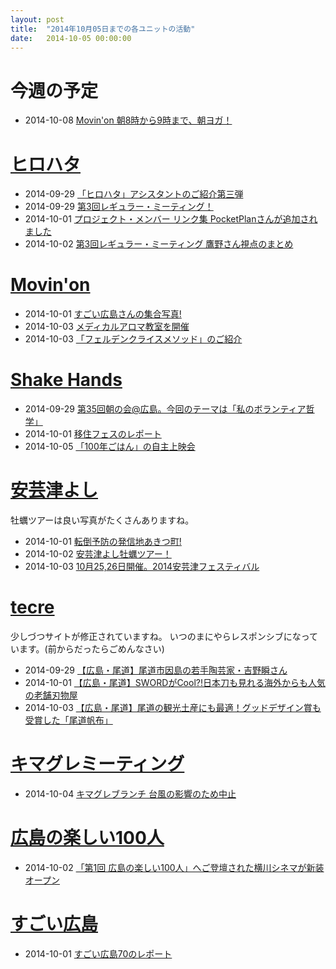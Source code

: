 ```yaml
---
layout: post
title:  "2014年10月05日までの各ユニットの活動"
date:   2014-10-05 00:00:00
---
```


# 今週の予定

* 2014-10-08 [Movin'on 朝8時から9時まで、朝ヨガ！](http://www.facebook.com/movinon.hiroshima/photos/a.723999867620794.1073741829.723399384347509/821386544548792/?type=1)

# [ヒロハタ](http://hiro-hata.com/)

* 2014-09-29 [「ヒロハタ」アシスタントのご紹介第三弾](http://hiro-hata.com/post/98684361745)
* 2014-09-29 [第3回レギュラー・ミーティング！](http://hiro-hata.com/post/98697058980)
* 2014-10-01 [プロジェクト・メンバー リンク集 PocketPlanさんが追加されました](http://hiro-hata.com/post/96550050645)
* 2014-10-02 [第3回レギュラー・ミーティング 鷹野さん視点のまとめ](http://hiro-hata.com/post/98903334365)


# [Movin'on](http://coworking-hiroshima.com/)


* 2014-10-01 [すごい広島さんの集合写真!](http://www.facebook.com/movinon.hiroshima/posts/822650097755770)
* 2014-10-03 [メディカルアロマ教室を開催](http://www.facebook.com/movinon.hiroshima/photos/a.723999867620794.1073741829.723399384347509/821993387821441/?type=1)
* 2014-10-03 [「フェルデンクライスメソッド」のご紹介](http://www.facebook.com/movinon.hiroshima/posts/823583247662455)


# [Shake Hands](http://www.shakehands.jp/)

* 2014-09-29 [第35回朝の会@広島。今回のテーマは「私のボランティア哲学」](http://www.facebook.com/CoworkingShakeHands/photos/a.624867490897982.1073741830.592127770838621/805774459473950/?type=1)
* 2014-10-01 [移住フェスのレポート](http://www.facebook.com/CoworkingShakeHands/posts/806485602736169)
* 2014-10-05 [「100年ごはん」の自主上映会](http://www.facebook.com/CoworkingShakeHands/posts/805771839474212)


# [安芸津よし](http://akitsu.co/)

牡蠣ツアーは良い写真がたくさんありますね。

* 2014-10-01 [転倒予防の発信地あきつ町!](http://akitsu.co/pearlstar-1300.html?utm_source=rss&utm_medium=rss&utm_campaign=pearlstar)
* 2014-10-02 [安芸津よし牡蠣ツアー！](http://akitsu.co/tour-1370.html?utm_source=rss&utm_medium=rss&utm_campaign=tour)
* 2014-10-03 [10月25,26日開催。2014安芸津フェスティバル](http://akitsu.co/fes-1401.html?utm_source=rss&utm_medium=rss&utm_campaign=fes)


# [tecre](http://tecre.jp/)

少しづつサイトが修正されていますね。
いつのまにやらレスポンシブになっています。(前からだったらごめんなさい)

* 2014-09-29 [【広島・尾道】尾道市因島の若手陶芸家・吉野瞬さん](http://tecre.jp/onomichi-innoshima-tougei/)
* 2014-10-01 [【広島・尾道】SWORDがCool?!日本刀も見れる海外からも人気の老舗刃物屋](http://tecre.jp/onomichi-sword-nohontou/)
* 2014-10-03 [【広島・尾道】尾道の観光土産にも最適！グッドデザイン賞も受賞した「尾道帆布」](http://tecre.jp/onomichi-hanpu/)


# [キマグレミーティング](https://www.facebook.com/kimaguremeeting)

* 2014-10-04 [キマグレブランチ 台風の影響のため中止](http://www.facebook.com/kimaguremeeting/posts/706468826096353)


# [広島の楽しい100人](https://www.facebook.com/h100parson)

* 2014-10-02 [「第1回 広島の楽しい100人」へご登壇された横川シネマが新装オープン](http://www.facebook.com/h100parson/posts/1473214222953718)


# [すごい広島](http://great-h.github.io/)

* 2014-10-01 [すごい広島70のレポート](http://www.facebook.com/great.hiroshima/posts/459539760855341)
